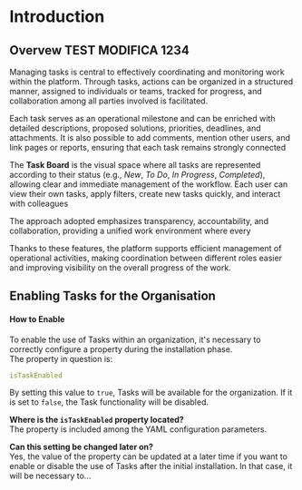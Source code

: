 # Introduction

## Overvew&#x20; TEST MODIFICA 1234

Managing tasks is central to effectively coordinating and monitoring work within the platform. Through tasks, actions can be organized in a structured manner, assigned to individuals or teams, tracked for progress, and collaboration among all parties involved is facilitated.

Each task serves as an operational milestone and can be enriched with detailed descriptions, proposed solutions, priorities, deadlines, and attachments. It is also possible to add comments, mention other users, and link pages or reports, ensuring that each task remains strongly connected

The **Task Board** is the visual space where all tasks are represented according to their status (e.g., _New_, _To Do_, _In Progress_, _Completed_), allowing clear and immediate management of the workflow. Each user can view their own tasks, apply filters, create new tasks quickly, and interact with colleagues

The approach adopted emphasizes transparency, accountability, and collaboration, providing a unified work environment where every

Thanks to these features, the platform supports efficient management of operational activities, making coordination between different roles easier and improving visibility on the overall progress of the work.



## Enabling Tasks for the Organisation

#### How to Enable

To enable the use of Tasks within an organization, it's necessary to correctly configure a property during the installation phase.\
The property in question is:

```yaml
isTaskEnabled
```

By setting this value to `true`, Tasks will be available for the organization. If it is set to `false`, the Task functionality will be disabled.

**Where is the `isTaskEnabled` property located?**\
The property is included among the YAML configuration parameters.

**Can this setting be changed later on?**\
Yes, the value of the property can be updated at a later time if you want to enable or disable the use of Tasks after the initial installation. In that case, it will be necessary to...

